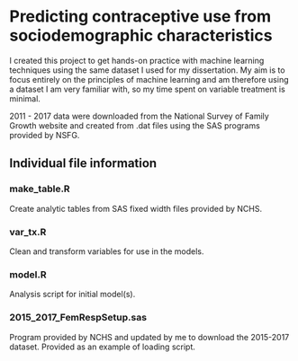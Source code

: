 # Predicting contraceptive use from sociodemographic characteristics

I created this project to get hands-on practice with machine learning techniques using the same dataset I used for my dissertation. 
My aim is to focus entirely on the principles of machine learning and am therefore using a dataset I am very familiar with, 
so my time spent on variable treatment is minimal.

2011 - 2017 data were downloaded from the National Survey of Family Growth website and created from .dat files using the SAS programs provided by NSFG.

## Individual file information
### make_table.R
Create analytic tables from SAS fixed width files provided by NCHS.

### var_tx.R
Clean and transform variables for use in the models.

### model.R
Analysis script for initial model(s).

### 2015_2017_FemRespSetup.sas
Program provided by NCHS and updated by me to download the 2015-2017 dataset. Provided as an example of loading script.